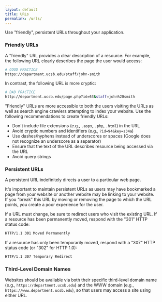```yaml
---
layout: default
title: URLs
permalink: /urls/
---
```


Use "friendly", persistent URLs throughout your application.

### Friendly URLs

A "friendly" URL provides a clear description of a resource. For example,
the following URL clearly describes the page the user would access:

```bash
# GOOD PRACTICE
https://department.ucsb.edu/staff/john-smith
```

In contrast, the following URL is more cryptic:

```bash
# BAD PRACTICE
http://department.ucsb.edu/page.php?id=63&staff=john%20smith
```

"Friendly" URLs are more accessible to both the users visiting the URLs as
well as search engine crawlers attempting to index your website. Use the
following recommendations to create friendly URLs:

* Don't include file extensions (e.g., `.aspx`, `.php`, `.html`) in the URL
* Avoid cryptic numbers and identifiers (e.g., `?id=94&key=s34a`)
* Use dashes/hyphens instead of underscores or spaces (Google does not recognize an underscore as a separator)
* Ensure that the text of the URL describes resource being accessed via the URL
* Avoid query strings

### Persistent URLs

A persistent URL indefinitely directs a user to a particular web page.

It's important to maintain persistent URLs as users may have bookmarked a page
from your website or another website may be linking to your website. If you
"break" this URL by moving or removing the page to which the URL points, you
create a poor experience for the user.

If a URL must change, be sure to redirect users who visit the existing URL. If
a resource has been permanently moved, respond with the "301" HTTP status code:

```bash
HTTP/1.1 301 Moved Permanently
```

If a resource has only been temporarily moved, respond with a "307" HTTP
status code (or "302" for HTTP 1.0):

```bash
HTTP/1.1 307 Temporary Redirect
```

### Third-Level Domain Names

Websites should be available via both their specific third-level domain name
(e.g., `https://department.ucsb.edu`) and the WWW domain
(e.g., `https://www.department.ucsb.edu`), so that users may access a site using
either URL.
